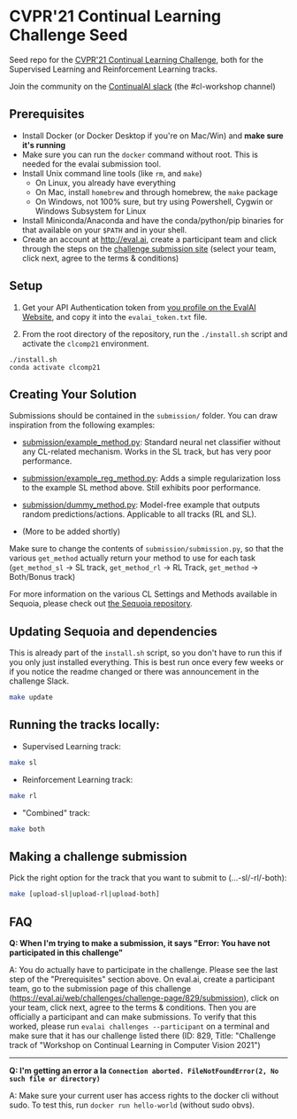 # CVPR'21 Continual Learning Challenge Seed

Seed repo for the [CVPR'21 Continual Learning Challenge](https://eval.ai/web/challenges/challenge-page/829/overview), both for the Supervised Learning and Reinforcement Learning tracks.


Join the community on the [ContinualAI slack](https://join.slack.com/t/continualai/shared_invite/enQtNjQxNDYwMzkxNzk0LTBhYjg2MjM0YTM2OWRkNDYzOGE0ZTIzNDQ0ZGMzNDE3ZGUxNTZmNmM1YzJiYzgwMTkyZDQxYTlkMTI3NzZkNjU) (the #cl-workshop channel)

## Prerequisites

- Install Docker (or Docker Desktop if you're on Mac/Win) and **make sure it's running**
- Make sure you can run the `docker` command without root. This is needed for the evalai submission tool. 
- Install Unix command line tools (like `rm`, and `make`) 
    - On Linux, you already have everything
    - On Mac, install `homebrew` and through homebrew, the `make` package
    - On Windows, not 100% sure, but try using Powershell, Cygwin or Windows Subsystem for Linux
- Install Miniconda/Anaconda and have the conda/python/pip binaries for that available on your `$PATH` and in your shell.
- Create an account at http://eval.ai, create a participant team and click through the steps on the [challenge submission site](https://eval.ai/web/challenges/challenge-page/829/submission) (select your team, click next, agree to the terms & conditions) 

## Setup

1. Get your API Authentication token from [you profile on the EvalAI Website](https://eval.ai/web/profile),
   and copy it into the `evalai_token.txt` file.

2. From the root directory of the repository, run the `./install.sh` script and activate the `clcomp21` environment.

```console
./install.sh
conda activate clcomp21
```

## Creating Your Solution

Submissions should be contained in the `submission/` folder. You can draw inspiration from the following examples:
- [submission/example_method.py](submission/example_method.py):
    Standard neural net classifier without any CL-related mechanism. Works in the SL
    track, but has very poor performance.

- [submission/example_reg_method.py](submission/example_reg_method.py):
    Adds a simple regularization loss to the example SL method above. Still exhibits
    poor performance.

- [submission/dummy_method.py](submission/dummy_method.py):
    Model-free example that outputs random predictions/actions. Applicable to all tracks (RL and SL).

- (More to be added shortly)

Make sure to change the contents of `submission/submission.py`, so that the various `get_method` actually return your method to use for each task (`get_method_sl` -> SL track, `get_method_rl` -> RL Track, `get_method` -> Both/Bonus track)

For more information on the various CL Settings and Methods available in Sequoia, please check out [the Sequoia repository](https://github.com/lebrice/Sequoia/).


## Updating Sequoia and dependencies

This is already part of the `install.sh` script, so you don't have to run this if you only just installed everything. This is best run once every few weeks or if you notice the readme changed or there was announcement in the challenge Slack.

```bash
make update
```


## Running the tracks locally:

- Supervised Learning track:

```bash
make sl
```

- Reinforcement Learning track:

```bash
make rl
```

- "Combined" track:

```bash
make both
```


## Making a challenge submission

Pick the right option for the track that you want to submit to (...-sl/-rl/-both):

```bash
make [upload-sl|upload-rl|upload-both]
```

## FAQ

**Q: When I'm trying to make a submission, it says "Error: You have not participated in this challenge"**

A: You do actually have to participate in the challenge. Please see the last step of the "Prerequisites" section above. On eval.ai, create a participant team, go to the submission page of this challenge (https://eval.ai/web/challenges/challenge-page/829/submission), click on your team, click next, agree to the terms & conditions. Then you are officially a participant and can make submissions. To verify that this worked, please run `evalai challenges --participant` on a terminal and make sure that it has our challenge listed there (ID: 829, Title: "Challenge track of "Workshop on Continual Learning in Computer Vision 2021")

---

**Q: I'm getting an error a la `Connection aborted. FileNotFoundError(2, No such file or directory) `**

A: Make sure your current user has access rights to the docker cli without sudo. To test this, run `docker run hello-world` (without sudo obvs).